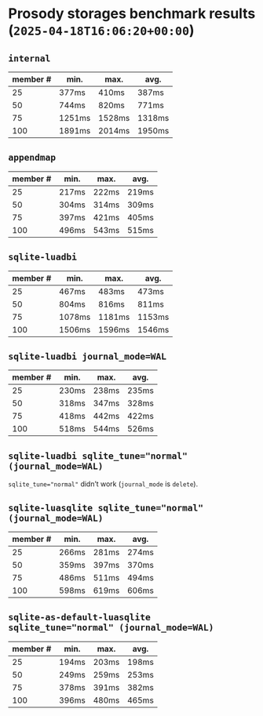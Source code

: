 # Prosody storages benchmark results (`2025-04-18T16:06:20+00:00`)

## `internal`

| member # | min.   | max.   | avg.   |
| -------- | ------ | ------ | ------ |
| 25       |  377ms |  410ms |  387ms |
| 50       |  744ms |  820ms |  771ms |
| 75       | 1251ms | 1528ms | 1318ms |
| 100      | 1891ms | 2014ms | 1950ms |

## `appendmap`

| member # | min.   | max.   | avg.   |
| -------- | ------ | ------ | ------ |
| 25       |  217ms |  222ms |  219ms |
| 50       |  304ms |  314ms |  309ms |
| 75       |  397ms |  421ms |  405ms |
| 100      |  496ms |  543ms |  515ms |

## `sqlite-luadbi`

| member # | min.   | max.   | avg.   |
| -------- | ------ | ------ | ------ |
| 25       |  467ms |  483ms |  473ms |
| 50       |  804ms |  816ms |  811ms |
| 75       | 1078ms | 1181ms | 1153ms |
| 100      | 1506ms | 1596ms | 1546ms |

## `sqlite-luadbi journal_mode=WAL`

| member # | min.   | max.   | avg.   |
| -------- | ------ | ------ | ------ |
| 25       |  230ms |  238ms |  235ms |
| 50       |  318ms |  347ms |  328ms |
| 75       |  418ms |  442ms |  422ms |
| 100      |  518ms |  544ms |  526ms |

## `sqlite-luadbi sqlite_tune="normal" (journal_mode=WAL)`

`sqlite_tune="normal"` didn’t work (`journal_mode` is `delete`).

## `sqlite-luasqlite sqlite_tune="normal" (journal_mode=WAL)`

| member # | min.   | max.   | avg.   |
| -------- | ------ | ------ | ------ |
| 25       |  266ms |  281ms |  274ms |
| 50       |  359ms |  397ms |  370ms |
| 75       |  486ms |  511ms |  494ms |
| 100      |  598ms |  619ms |  606ms |

## `sqlite-as-default-luasqlite sqlite_tune="normal" (journal_mode=WAL)`

| member # | min.   | max.   | avg.   |
| -------- | ------ | ------ | ------ |
| 25       |  194ms |  203ms |  198ms |
| 50       |  249ms |  259ms |  253ms |
| 75       |  378ms |  391ms |  382ms |
| 100      |  396ms |  480ms |  465ms |
